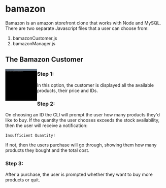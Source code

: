 # bamazon
Bamazon is an amazon storefront clone that works with Node and MySQL.
There are two separate Javascript files that a user can choose from:

1. bamazonCustomer.js
2. bamazonManager.js


## The Bamazon Customer

<img align="left" width="100" height="100" src="https://github.com/ashishdommety/bamazon/blob/master/gifs/bamazonCustomer.gif">

### Step 1:
In this option, the customer is displayed all the available products, their price and IDs.
### Step 2:
 On choosing an ID the CLI will prompt the user how many products they'd like to buy. If the quantity the user chooses exceeds the stock availability, then the user will receive a notification:
```
Insufficient Quantity!
```

If not, then the users purchase will go through, showing them how many products they bought and the total cost.


### Step 3:
After a purchase, the user is prompted whether they want to buy more products or quit.

